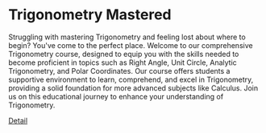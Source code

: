 # Trigonometry Mastered

Struggling with mastering Trigonometry and feeling lost about where to begin? You've come to the perfect place. Welcome to our comprehensive Trigonometry course, designed to equip you with the skills needed to become proficient in topics such as Right Angle, Unit Circle, Analytic Trigonometry, and Polar Coordinates. Our course offers students a supportive environment to learn, comprehend, and excel in Trigonometry, providing a solid foundation for more advanced subjects like Calculus. Join us on this educational journey to enhance your understanding of Trigonometry. 

[Detail](https://eduitfree.com/course/trigonometry-mastered)